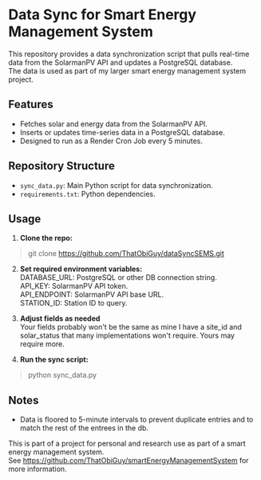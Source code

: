 # Data Sync for Smart Energy Management System

This repository provides a data synchronization script that pulls real-time data from the SolarmanPV API and updates a PostgreSQL database.  
The data is used as part of my larger smart energy management system project.

## Features

- Fetches solar and energy data from the SolarmanPV API.
- Inserts or updates time-series data in a PostgreSQL database.
- Designed to run as a Render Cron Job every 5 minutes.

## Repository Structure

- `sync_data.py`: Main Python script for data synchronization.
- `requirements.txt`: Python dependencies.

## Usage

1. **Clone the repo:**  
 > git clone https://github.com/ThatObiGuy/dataSyncSEMS.git

2. **Set required environment variables:**  
DATABASE_URL: PostgreSQL or other DB connection string.  
API_KEY: SolarmanPV API token.  
API_ENDPOINT: SolarmanPV API base URL.  
STATION_ID: Station ID to query.  

3. **Adjust fields as needed**  
Your fields probably won't be the same as mine
I have a site_id and solar_status that many implementations won't require. Yours may require more.

4. **Run the sync script:**  
 > python sync_data.py


## Notes

- Data is floored to 5-minute intervals to prevent duplicate entries and to match the rest of the entrees in the db.

This is part of a project for personal and research use as part of a smart energy management system.  
See https://github.com/ThatObiGuy/smartEnergyManagementSystem for more information.
